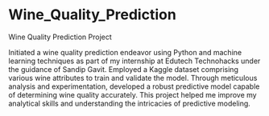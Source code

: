 # Wine_Quality_Prediction

 Wine Quality Prediction Project 

Initiated a wine quality prediction endeavor using Python and machine learning techniques as part of my internship at Edutech Technohacks under the guidance of Sandip Gavit. Employed a Kaggle dataset comprising various wine attributes to train and validate the model. Through meticulous analysis and experimentation, developed a robust predictive model capable of determining wine quality accurately. This project helped me improve my analytical skills and understanding the intricacies of predictive modeling.
